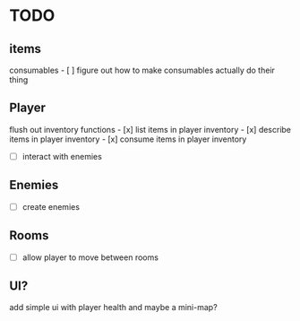 # TODO

## items
consumables
    - [ ] figure out how to make consumables actually do their thing

## Player
flush out inventory functions
    - [x] list items in player inventory
    - [x] describe items in player inventory
    - [x] consume items in player inventory

- [ ] interact with enemies

## Enemies
- [ ] create enemies

## Rooms
- [ ] allow player to move between rooms

## UI?
add simple ui with player health and maybe a mini-map?